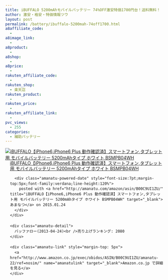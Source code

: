 ```yaml
---
title: iBUFFALO 5200mAhモバイルバッテリー 74%OFF激安特価1700円台！送料無料！
author: 激安・格安・特価情報ツウ
layout: post
permalink: /battery/ibuffalo-5200mah-74off1700.html
a8affiliate_code:
  - 
a8image_link:
  - 
a8product:
  - 
a8shop:
  - 
a8price:
  - 
rakuten_affiliate_code:
  - 
rakuten_shop:
  - 楽天店
rakuten_product:
  - 
rakuten_price:
  - 
rakuten_affiliate_link:
  - 
pvc_views:
  - 255
categories:
  - 補助バッテリー
---
```

<div class="amanatu-box" style="margin-bottom:0px;">
  <div class="amanatu-image" style="float:left;">
    <a href="http://www.amazon.co.jp/exec/obidos/ASIN/B00C9UI1ZU/amanatu-22/ref=nosim/" name="amanatulink" target="_blank"><img src="http://i2.wp.com/ecx.images-amazon.com/images/I/31NdO8QnulL._SL160_.jpg?w=546" alt="iBUFFALO【iPhone6,iPhone6 Plus 動作確認済】スマートフォン,タブレット用 モバイルバッテリー 5200mAhタイプ ホワイト BSMPB04WH" style="border: none;" data-recalc-dims="1" /></a>
  </div>
  
  <div class="amanatu-info" style="float:left;margin-left:15px;line-height:120%">
    <div class="amanatu-name" style="margin-bottom:10px;line-height:120%">
      <a href="http://www.amazon.co.jp/exec/obidos/ASIN/B00C9UI1ZU/amanatu-22/ref=nosim/" name="amanatulink" target="_blank">iBUFFALO【iPhone6,iPhone6 Plus 動作確認済】スマートフォン,タブレット用 モバイルバッテリー 5200mAhタイプ ホワイト BSMPB04WH</a> 
      
      <div class="amanatu-powered-date" style="font-size:7pt;margin-top:5px;font-family:verdana;line-height:120%">
        posted with <a href="http://amanatu.com/amazon/asin/B00C9UI1ZU/" title="iBUFFALO【iPhone6,iPhone6 Plus 動作確認済】スマートフォン,タブレット用 モバイルバッテリー 5200mAhタイプ ホワイト BSMPB04WH" target="_blank">あまなつ</a> on 2015.01.24
      </div>
    </div>
    
    <div class="amanatu-detail">
      バッファロー(2013-04-24)<br />売り上げランキング: 2080
    </div>
    
    <div class="amanatu-link" style="margin-top: 5px">
      <a href="http://www.amazon.co.jp/exec/obidos/ASIN/B00C9UI1ZU/amanatu-22/ref=nosim/" name="amanatulink" target="_blank">Amazon.co.jp で詳細を見る</a>
    </div>
  </div>
  
  <div class="amanatu-footer" style="clear: left">
  </div>
</div>